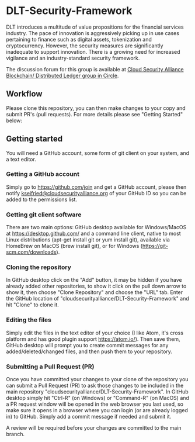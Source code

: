 # DLT-Security-Framework

DLT introduces a multitude of value propositions for the financial services industry. The pace of innovation is aggressively picking up in use cases pertaining to finance such as digital assets, tokenization and cryptocurrency. However, the security measures are significantly inadequate to support innovation. There is a growing need for increased vigilance and an industry-standard security framework.

The discussion forum for this group is available at [Cloud Security Alliance Blockchain/ Distributed Ledger group in Circle](https://circle.cloudsecurityalliance.org/community-home1?CommunityKey=a9786cbe-105a-420f-a353-8bbe10ab684d).

## Workflow

Please clone this repository, you can then make changes to your copy and submit PR's (pull requests). For more details please see "Getting Started" below:

## Getting started

You will need a GitHub account, some form of git client on your system, and a text editor.

### Getting a GitHub account

Simply go to https://github.com/join and get a GitHub account, please then notify kseifried@cloudsecurityalliance.org of your GitHub ID so you can be added to the permissions list.

### Getting git client software

There are two main options: GitHub desktop available for Windows/MacOS at https://desktop.github.com/ and a command line client, native to most Linux distributions (apt-get install git or yum install git), available via HomeBrew on MacOS (brew install git), or for Windows (https://git-scm.com/downloads).

### Cloning the repository

In GitHub desktop click on the "Add" button, it may be hidden if you have already added other repositories, to show it click on the pull down arrow to show it, then choose "Clone Repository" and choose the "URL" tab. Enter the GitHub location of "cloudsecurityalliance/DLT-Security-Framework" and hit "Clone" to clone it.

### Editing the files

Simply edit the files in the text editor of your choice (I like Atom, it's cross platform and has good plugin support https://atom.io/). Then save them, GitHub desktop will prompt you to create commit messages for any added/deleted/changed files, and then push them to your repository.

### Submitting a Pull Request (PR)

Once you have committed your changes to your clone of the repository you can submit a Pull Request (PR) to ask those changes to be included in the main repository "cloudsecurityalliance/DLT-Security-Framework". In GitHub desktop simply hit "Ctrl-R" (on Windows) or "Command-R" (on MacOS) and a PR request window will be opened in the web browser you last used, so make sure it opens in a browser where you can login (or are already logged in) to GitHub. Simply add a commit message if needed and submit it.

A review will be required before your changes are committed to the main branch.

